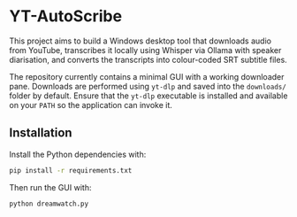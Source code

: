 # YT-AutoScribe

This project aims to build a Windows desktop tool that downloads audio from YouTube,
transcribes it locally using Whisper via Ollama with speaker diarisation,
and converts the transcripts into colour-coded SRT subtitle files.

The repository currently contains a minimal GUI with a working downloader pane.
Downloads are performed using `yt-dlp` and saved into the `downloads/` folder by
default. Ensure that the `yt-dlp` executable is installed and available on your
`PATH` so the application can invoke it.

## Installation

Install the Python dependencies with:

```bash
pip install -r requirements.txt
```

Then run the GUI with:

```bash
python dreamwatch.py
```
